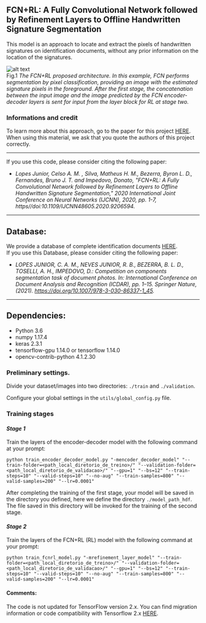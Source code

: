 ## FCN+RL: A Fully Convolutional Network followed by Refinement Layers to Offline Handwritten Signature Segmentation
This model is an approach to locate and extract the pixels of handwritten signatures on identification documents, without any prior information on the location of the signatures.

![alt text](https://ieeexplore.ieee.org/mediastore_new/IEEE/content/media/9200848/9206590/9206594/junio1-p7-junio-large.gif)\
Fig.1 *The FCN+RL proposed architecture. In this example, FCN performs segmentation by pixel classification, providing an image with the estimated signature pixels in the foreground. After the first stage, the concatenation between the input image and the image predicted by the FCN encoder-decoder layers is sent for input from the layer block for RL at stage two.*

### Informations and credit
To learn more about this approach, go to the paper for this project [HERE](https://ieeexplore.ieee.org/abstract/document/9206594?casa_token=X1kyTs6Vh5QAAAAA:t04bOqeyxy_sxodZ6dkmm-wV3gOukq4AFKm29ScSHw6Lcff4PxQ4PzqhqspZ8ITo8-3kRI3StDE). When using this material, we ask that you quote the authors of this project correctly.
_____________________________________________________________________________________________________________________________________________________________________
If you use this code, please consider citing the following paper:

* *Lopes Junior, Celso A. M. , Silva, Matheus H. M., Bezerra, Byron L. D., Fernandes, Bruno J. T. and Impedovo, Donato, "FCN+RL: A Fully Convolutional Network followed by Refinement Layers to Offline Handwritten Signature Segmentation," 2020 International Joint Conference on Neural Networks (IJCNN), 2020, pp. 1-7, https//doi:10.1109/IJCNN48605.2020.9206594.*
_______________________________________________________________________________________________________________________________________________________________________
## Database:
We provide a database of complete identification documents [HERE](http://tc11.cvc.uab.es/datasets/SBR-Doc%20Database_1).\
If you use this Database, please consider citing the following paper:

* *LOPES JUNIOR, C. A. M., NEVES JUNIOR, R. B., BEZERRA, B. L. D., TOSELLI, A. H., IMPEDOVO, D.: Competition on components segmentation task of document photos. In: International Conference on Document Analysis and Recognition (ICDAR), pp. 1–15. Springer Nature, (2021). https://doi.org/10.1007/978-3-030-86337-1_45.*
_______________________________________________________________________________________________________________________________________________________________________
## Dependencies:

- Python 3.6
- numpy 1.17.4
- keras 2.3.1
- tensorflow-gpu 1.14.0 or tensorflow 1.14.0
- opencv-contrib-python 4.1.2.30

### Preliminary settings.
Divide your dataset/images into two directories: `./train` and `./validation`. 

Configure your global settings in the ```utils/global_config.py``` file.

### Training stages

#### *Stage 1*
Train the layers of the encoder-decoder model with the following command at your prompt:
```
python train_encoder_decoder_model.py "-mencoder_decoder_model" "--train-folder=<path_local_diretorio_de_treino>/" "--validation-folder=<path_local_diretorio_de_validacao>/" "--gpu=1" "--bs=12" "--train-steps=10" "--valid-steps=10" "--no-aug" "--train-samples=800" "--valid-samples=200" "--lr=0.0001"
```
After completing the training of the first stage, your model will be saved in the directory you defined, here we define the directory ```./model_path_hdf```. The file saved in this directory will be invoked for the training of the second stage.

#### *Stage 2*
Train the layers of the FCN+RL (RL) model with the following command at your prompt:
```
python train_fcnrl_model.py "-mrefinement_layer_model" "--train-folder=<path_local_diretorio_de_treino>/" "--validation-folder=<path_local_diretorio_de_validacao>/" "--gpu=1" "--bs=12" "--train-steps=10" "--valid-steps=10" "--no-aug" "--train-samples=800" "--valid-samples=200" "--lr=0.0001"
```

#### Comments:
The code is not updated for TensorFlow version 2.x. You can find migration information or code compatibility with Tensorflow 2.x [HERE](https://www.tensorflow.org/guide/migrate).
